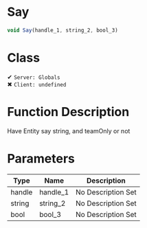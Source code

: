 # Say
```js
void Say(handle_1, string_2, bool_3)
```
# Class
✔ `Server: Globals`  
✖ `Client: undefined`  

# Function Description
Have Entity say string, and teamOnly or not
# Parameters
Type|Name|Description
--|--|--
handle|handle_1|No Description Set
string|string_2|No Description Set
bool|bool_3|No Description Set
